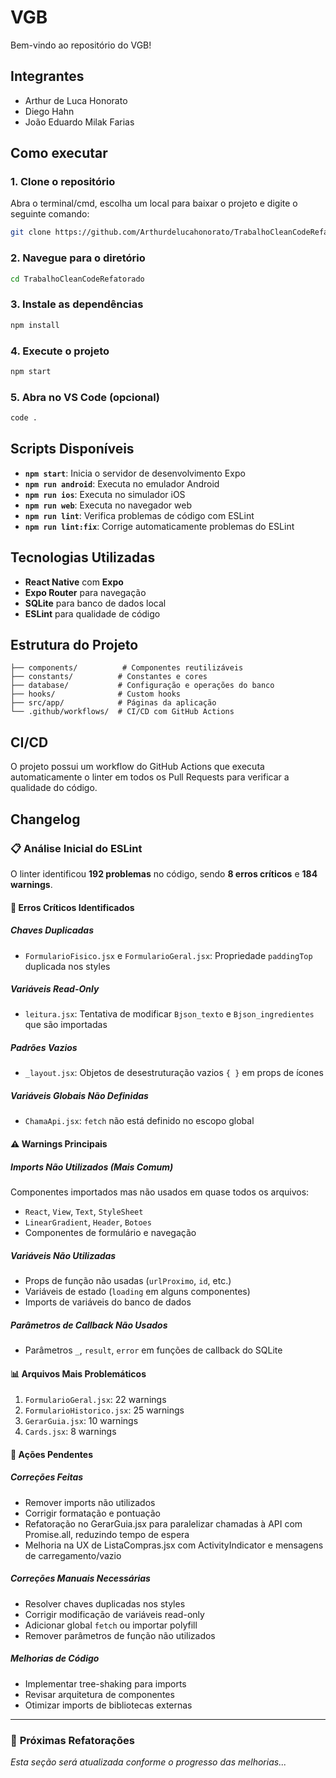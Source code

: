 ﻿# VGB

Bem-vindo ao repositório do VGB!

## Integrantes

- Arthur de Luca Honorato
- Diego Hahn
- João Eduardo Milak Farias

## Como executar

### 1. Clone o repositório

Abra o terminal/cmd, escolha um local para baixar o projeto e digite o seguinte comando:

```bash
git clone https://github.com/Arthurdelucahonorato/TrabalhoCleanCodeRefatorado.git
```

### 2. Navegue para o diretório

```bash
cd TrabalhoCleanCodeRefatorado
```

### 3. Instale as dependências

```bash
npm install
```

### 4. Execute o projeto

```bash
npm start
```

### 5. Abra no VS Code (opcional)

```bash
code .
```

## Scripts Disponíveis

- **`npm start`**: Inicia o servidor de desenvolvimento Expo
- **`npm run android`**: Executa no emulador Android
- **`npm run ios`**: Executa no simulador iOS
- **`npm run web`**: Executa no navegador web
- **`npm run lint`**: Verifica problemas de código com ESLint
- **`npm run lint:fix`**: Corrige automaticamente problemas do ESLint

## Tecnologias Utilizadas

- **React Native** com **Expo**
- **Expo Router** para navegação
- **SQLite** para banco de dados local
- **ESLint** para qualidade de código

## Estrutura do Projeto

```
├── components/          # Componentes reutilizáveis
├── constants/          # Constantes e cores
├── database/           # Configuração e operações do banco
├── hooks/              # Custom hooks
├── src/app/            # Páginas da aplicação
└── .github/workflows/  # CI/CD com GitHub Actions
```

## CI/CD

O projeto possui um workflow do GitHub Actions que executa automaticamente o linter em todos os Pull Requests para verificar a qualidade do código.

## Changelog

### 📋 Análise Inicial do ESLint

O linter identificou **192 problemas** no código, sendo **8 erros críticos** e **184 warnings**.

#### 🚨 **Erros Críticos Identificados**

##### Chaves Duplicadas
- `FormularioFisico.jsx` e `FormularioGeral.jsx`: Propriedade `paddingTop` duplicada nos styles

##### Variáveis Read-Only
- `leitura.jsx`: Tentativa de modificar `Bjson_texto` e `Bjson_ingredientes` que são importadas

##### Padrões Vazios
- `_layout.jsx`: Objetos de desestruturação vazios `{ }` em props de ícones

##### Variáveis Globais Não Definidas
- `ChamaApi.jsx`: `fetch` não está definido no escopo global

#### ⚠️ **Warnings Principais**

##### Imports Não Utilizados (Mais Comum)
Componentes importados mas não usados em quase todos os arquivos:
- `React`, `View`, `Text`, `StyleSheet`
- `LinearGradient`, `Header`, `Botoes`
- Componentes de formulário e navegação

##### Variáveis Não Utilizadas
- Props de função não usadas (`urlProximo`, `id`, etc.)
- Variáveis de estado (`loading` em alguns componentes)
- Imports de variáveis do banco de dados

##### Parâmetros de Callback Não Usados
- Parâmetros `_`, `result`, `error` em funções de callback do SQLite

#### 📊 **Arquivos Mais Problemáticos**
1. `FormularioGeral.jsx`: 22 warnings
2. `FormularioHistorico.jsx`: 25 warnings
3. `GerarGuia.jsx`: 10 warnings
4. `Cards.jsx`: 8 warnings

#### 🔧 **Ações Pendentes**

##### Correções Feitas
- Remover imports não utilizados
- Corrigir formatação e pontuação
- Refatoração no GerarGuia.jsx para paralelizar chamadas à API com Promise.all, reduzindo tempo de espera
- Melhoria na UX de ListaCompras.jsx com ActivityIndicator e mensagens de carregamento/vazio

##### Correções Manuais Necessárias
- Resolver chaves duplicadas nos styles
- Corrigir modificação de variáveis read-only
- Adicionar global `fetch` ou importar polyfill
- Remover parâmetros de função não utilizados

##### Melhorias de Código
- Implementar tree-shaking para imports
- Revisar arquitetura de componentes
- Otimizar imports de bibliotecas externas

---

### 🔄 **Próximas Refatorações**
_Esta seção será atualizada conforme o progresso das melhorias..._
